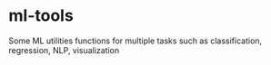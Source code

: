 # ml-tools
Some ML utilities functions for multiple tasks such as classification, regression, NLP, visualization
